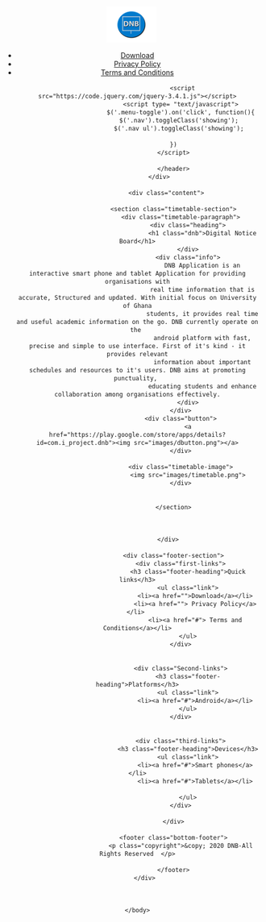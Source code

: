 <!DOCTYPE html>
<html  lang="en">
    <head>
        <meta charset="UTF-8">
        <meta name="viewport" content="width=device-width, initial-scale=1.0">
        <meta http-equiv="X-UA-Compatible" content="ie=edge">
        <script src="https://kit.fontawesome.com/7470bacc54.js"></script>
        <link href="https://fonts.googleapis.com/css?family=Montserrat|Open+Sans+Condensed:300|Oswald|Roboto&display=swap" rel="stylesheet">
        <script src="https://kit.fontawesome.com/bd832a5ee6.js" crossorigin="anonymous"></script>        
        <link href="https://fonts.googleapis.com/css?family=Open+Sans:400,600,700" rel="stylesheet">
        <title>DNB</title>
        <link href="css/homepage.css" rel="stylesheet" type="text/css">
    </head>
    <body>
        <div class="wholepage">
                <div id="header">
                        <header>
                             <div class= "Logo"><img src="images/logoo.png"> </div>
                             <i class="fa fa-bars menu-toggle" ></i>
                             <Ul class="nav">
                             <li><a href="https://play.google.com/store/apps/details?id=com.i_project.dnb"> Download</a></li> 
                             <li><a href="privacy.html"> Privacy Policy</a></li> 
                              <li><a href="terms.html"> Terms and Conditions</a></li>

                             <script src="https://code.jquery.com/jquery-3.4.1.js"></script>
                            <script type= "text/javascript">
                            $('.menu-toggle').on('click', function(){
                            $('.nav').toggleClass('showing'); 
                            $('.nav ul').toggleClass('showing'); 
                
                        })
                        </script>
                   
                        </header>
                </div>

                    <div class="content">

                        <section class="timetable-section">
                            <div class="timetable-paragraph">
                                <div class="heading">
                                        <h1 class="dnb">Digital Notice Board</h1>
                                </div>
                                <div class="info">
                                        DNB Application is an interactive smart phone and tablet Application for providing organisations with
                                        real time information that is accurate, Structured and updated. With initial focus on University of Ghana
                                        students, it provides real time and useful academic information on the go. DNB currently operate on the 
                                        android platform with fast, precise and simple to use interface. First of it's kind - it provides relevant
                                        information about important schedules and resources to it's users. DNB aims at promoting punctuality, 
                                        educating students and enhance collaboration among organisations effectively.
                                </div>
                            </div>
                            <div class="button">
                                <a href="https://play.google.com/store/apps/details?id=com.i_project.dnb"><img src="images/dbutton.png"></a>
                            </div>

                            <div class="timetable-image">
                                <img src="images/timetable.png">
                            </div>

                        
                        </section>
                        
                       
                            
                     </div>

                        <div class="footer-section">
                            <div class="first-links">
                                <h3 class="footer-heading">Quick links</h3>
                                <ul class="link">
                                    <li><a href="">Download</a></li>
                                    <li><a href=""> Privacy Policy</a></li> 
                                    <li><a href="#"> Terms and Conditions</a></li>
                                </ul>
                            </div>
                            

                            <div class="Second-links">
                                <h3 class="footer-heading">Platforms</h3>
                                <ul class="link">
                                    <li><a href="#">Android</a></li>
                                </ul>
                            </div>
                           

                            <div class="third-links">
                                <h3 class="footer-heading">Devices</h3>
                                <ul class="link">
                                    <li><a href="#">Smart phones</a></li>
                                    <li><a href="#">Tablets</a></li>
    
                                </ul>
                            </div>
                           
                        </div>

                        <footer class="bottom-footer">
                            <p class="copyright">&copy; 2020 DNB-All Rights Reserved  </p>
                           
                        </footer>
        </div>
       

        
    </body>
</html>
